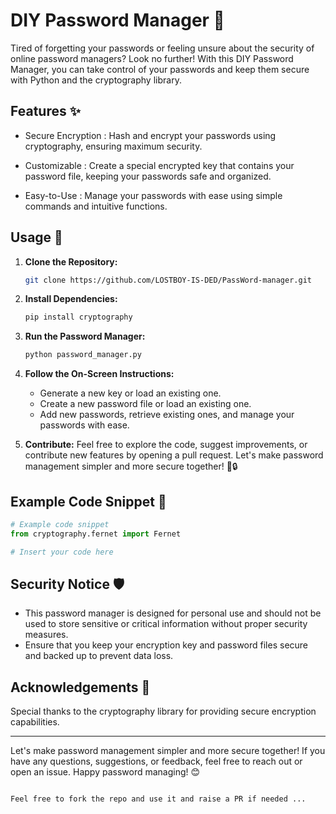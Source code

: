
# DIY Password Manager 🔐

Tired of forgetting your passwords or feeling unsure about the security of online password managers? Look no further! With this DIY Password Manager, you can take control of your passwords and keep them secure with Python and the cryptography library.

## Features ✨

- Secure Encryption : Hash and encrypt your passwords using cryptography, ensuring maximum security.

- Customizable : Create a special encrypted key that contains your password file, keeping your passwords safe and organized.

- Easy-to-Use : Manage your passwords with ease using simple commands and intuitive functions.

## Usage 🚀


1. **Clone the Repository:**
   ```sh
   git clone https://github.com/LOSTBOY-IS-DED/PassWord-manager.git
   ```
2. **Install Dependencies:**
   ```sh
   pip install cryptography
   ```

3. **Run the Password Manager:**
   ```sh
   python password_manager.py
   ```

4. **Follow the On-Screen Instructions:**
   - Generate a new key or load an existing one.
   - Create a new password file or load an existing one.
   - Add new passwords, retrieve existing ones, and manage your passwords with ease.

5. **Contribute:**
   Feel free to explore the code, suggest improvements, or contribute new features by opening a pull request. Let's make password management simpler and more secure together! 💪🔒

## Example Code Snippet 📝

```python
# Example code snippet
from cryptography.fernet import Fernet

# Insert your code here
```

## Security Notice 🛡️

- This password manager is designed for personal use and should not be used to store sensitive or critical information without proper security measures.
- Ensure that you keep your encryption key and password files secure and backed up to prevent data loss.


## Acknowledgements 🙏

Special thanks to the cryptography library for providing secure encryption capabilities.

---

Let's make password management simpler and more secure together! If you have any questions, suggestions, or feedback, feel free to reach out or open an issue. Happy password managing! 😊
```

Feel free to fork the repo and use it and raise a PR if needed ...
